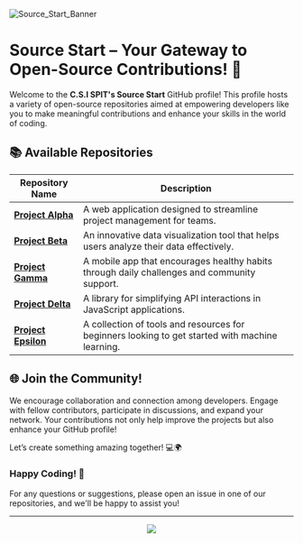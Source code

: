 ![Source_Start_Banner](https://github.com/user-attachments/assets/6c40df6c-8d9e-4597-9a60-3a839093bab1)

# Source Start – Your Gateway to Open-Source Contributions! 🌟

Welcome to the **C.S.I SPIT's Source Start** GitHub profile! This profile hosts a variety of open-source repositories aimed at empowering developers like you to make meaningful contributions and enhance your skills in the world of coding.

## 📚 Available Repositories

| Repository Name | Description                                                                                   |
|------------------|-----------------------------------------------------------------------------------------------|
| **[Project Alpha](https://github.com/yourorg/project-alpha)**  | A web application designed to streamline project management for teams. |
| **[Project Beta](https://github.com/yourorg/project-beta)**    | An innovative data visualization tool that helps users analyze their data effectively. |
| **[Project Gamma](https://github.com/yourorg/project-gamma)**  | A mobile app that encourages healthy habits through daily challenges and community support. |
| **[Project Delta](https://github.com/yourorg/project-delta)**  | A library for simplifying API interactions in JavaScript applications. |
| **[Project Epsilon](https://github.com/yourorg/project-epsilon)**| A collection of tools and resources for beginners looking to get started with machine learning. |

## 🌐 Join the Community!

We encourage collaboration and connection among developers. Engage with fellow contributors, participate in discussions, and expand your network. Your contributions not only help improve the projects but also enhance your GitHub profile!

Let’s create something amazing together! 💻🌍

### Happy Coding! 🎉

For any questions or suggestions, please open an issue in one of our repositories, and we'll be happy to assist you!

---

<div align="center">
  <img src="https://komarev.com/ghpvc/?username=techcsispit&style=for-the-badge&color=blue" float="center"/>
</div>
